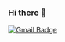 ### Hi there 👋



[![Gmail Badge](https://img.shields.io/badge/Gmail-d14836?style=flat-square&logo=Gmail&logoColor=white&link=mailto:seop00513@gmail.com)](mailto:seop00513@gmail.com)
<!--
**Doobu-L/Doobu-L** is a ✨ _special_ ✨ repository because its `README.md` (this file) appears on your GitHub profile.

Here are some ideas to get you started:

- 🔭 I’m currently working on ...
- 🌱 I’m currently learning ...
- 👯 I’m looking to collaborate on ...
- 🤔 I’m looking for help with ...
- 💬 Ask me about ...
- 📫 How to reach me: ...
- 😄 Pronouns: ...
- ⚡ Fun fact: ...
-->
